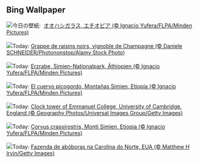 ## Bing Wallpaper
![](https://www.bing.com/th?id=OHR.AfricanRaven_JA-JP4581712736_UHD.jpg&w=1000)今日の壁紙: &nbsp;[オオハシガラス, エチオピア (© Ignacio Yufera/FLPA/Minden Pictures)](https://www.bing.com/th?id=OHR.AfricanRaven_JA-JP4581712736_UHD.jpg)
<br><br/>
![](https://www.bing.com/th?id=OHR.ChampagneDay_FR-FR1389141387_UHD.jpg&w=1000)Today: [Grappe de raisins noirs, vignoble de Champagne (© Daniele SCHNEIDER/Photononstop/Alamy Stock Photo)](https://www.bing.com/th?id=OHR.ChampagneDay_FR-FR1389141387_UHD.jpg)
<br><br/>
![](https://www.bing.com/th?id=OHR.AfricanRaven_DE-DE9134207646_UHD.jpg&w=1000)Today: [Erzrabe, Simien-Nationalpark, Äthiopien (© Ignacio Yufera/FLPA/Minden Pictures)](https://www.bing.com/th?id=OHR.AfricanRaven_DE-DE9134207646_UHD.jpg)
<br><br/>
![](https://www.bing.com/th?id=OHR.AfricanRaven_ES-ES0390865860_UHD.jpg&w=1000)Today: [El cuervo picogordo, Montañas Simien, Etiopía (© Ignacio Yufera/FLPA/Minden Pictures)](https://www.bing.com/th?id=OHR.AfricanRaven_ES-ES0390865860_UHD.jpg)
<br><br/>
![](https://www.bing.com/th?id=OHR.DSTEnds2025_EN-GB3762675856_UHD.jpg&w=1000)Today: [Clock tower of Emmanuel College, University of Cambridge, England (© Geography Photos/Universal Images Group/Getty Images)](https://www.bing.com/th?id=OHR.DSTEnds2025_EN-GB3762675856_UHD.jpg)
<br><br/>
![](https://www.bing.com/th?id=OHR.AfricanRaven_IT-IT9701842647_UHD.jpg&w=1000)Today: [Corvus crassirostris, Monti Simien, Etiopia (© Ignacio Yufera/FLPA/Minden Pictures)](https://www.bing.com/th?id=OHR.AfricanRaven_IT-IT9701842647_UHD.jpg)
<br><br/>
![](https://www.bing.com/th?id=OHR.PumpkinFarm_PT-BR8901400722_UHD.jpg&w=1000)Today: [Fazenda de abóboras na Carolina do Norte, EUA (© Matthew H Irvin/Getty Images)](https://www.bing.com/th?id=OHR.PumpkinFarm_PT-BR8901400722_UHD.jpg)
<br><br/>
